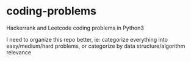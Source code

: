 # coding-problems
Hackerrank and Leetcode coding problems in Python3


I need to organize this repo better, ie: categorize everything into easy/medium/hard problems, or categorize by data structure/algorithm relevance
